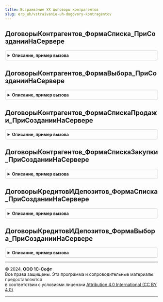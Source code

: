 ```yaml
---
title: Встраивание УХ договоры контрагентов
slug: erp_uh/vstraivanie-uh-dogovory-kontragentov
---
```



## ДоговорыКонтрагентов_ФормаСписка_ПриСозданииНаСервере
<details style="margin: 1em 0; padding: 0.5em; border: 1px solid #ccc; border-radius: 6px;">

<summary style="font-weight: bold; cursor: pointer;">Описание, пример вызова</summary>

```bsl

Процедура ДоговорыКонтрагентов_ФормаСписка_ПриСозданииНаСервере(Форма, Отказ, СтандартнаяОбработка) Экспорт
```

Пример вызова
```bsl
ВстраиваниеУХДоговорыКонтрагентов.ДоговорыКонтрагентов_ФормаСписка_ПриСозданииНаСервере(Форма, Отказ, СтандартнаяОбработка) 
```
</details>

## ДоговорыКонтрагентов_ФормаВыбора_ПриСозданииНаСервере
<details style="margin: 1em 0; padding: 0.5em; border: 1px solid #ccc; border-radius: 6px;">

<summary style="font-weight: bold; cursor: pointer;">Описание, пример вызова</summary>

```bsl

Процедура ДоговорыКонтрагентов_ФормаВыбора_ПриСозданииНаСервере(Форма, Отказ, СтандартнаяОбработка) Экспорт
```

Пример вызова
```bsl
ВстраиваниеУХДоговорыКонтрагентов.ДоговорыКонтрагентов_ФормаВыбора_ПриСозданииНаСервере(Форма, Отказ, СтандартнаяОбработка) 
```
</details>

## ДоговорыКонтрагентов_ФормаСпискаПродажи_ПриСозданииНаСервере
<details style="margin: 1em 0; padding: 0.5em; border: 1px solid #ccc; border-radius: 6px;">

<summary style="font-weight: bold; cursor: pointer;">Описание, пример вызова</summary>

```bsl

Процедура ДоговорыКонтрагентов_ФормаСпискаПродажи_ПриСозданииНаСервере(Форма, Отказ, СтандартнаяОбработка) Экспорт
```

Пример вызова
```bsl
ВстраиваниеУХДоговорыКонтрагентов.ДоговорыКонтрагентов_ФормаСпискаПродажи_ПриСозданииНаСервере(Форма, Отказ, СтандартнаяОбработка) 
```
</details>

## ДоговорыКонтрагентов_ФормаСпискаЗакупки_ПриСозданииНаСервере
<details style="margin: 1em 0; padding: 0.5em; border: 1px solid #ccc; border-radius: 6px;">

<summary style="font-weight: bold; cursor: pointer;">Описание, пример вызова</summary>

```bsl

Процедура ДоговорыКонтрагентов_ФормаСпискаЗакупки_ПриСозданииНаСервере(Форма, Отказ, СтандартнаяОбработка) Экспорт
```

Пример вызова
```bsl
ВстраиваниеУХДоговорыКонтрагентов.ДоговорыКонтрагентов_ФормаСпискаЗакупки_ПриСозданииНаСервере(Форма, Отказ, СтандартнаяОбработка) 
```
</details>

## ДоговорыКредитовИДепозитов_ФормаСписка_ПриСозданииНаСервере
<details style="margin: 1em 0; padding: 0.5em; border: 1px solid #ccc; border-radius: 6px;">

<summary style="font-weight: bold; cursor: pointer;">Описание, пример вызова</summary>

```bsl

Процедура ДоговорыКредитовИДепозитов_ФормаСписка_ПриСозданииНаСервере(Форма, Отказ, СтандартнаяОбработка) Экспорт
```

Пример вызова
```bsl
ВстраиваниеУХДоговорыКонтрагентов.ДоговорыКредитовИДепозитов_ФормаСписка_ПриСозданииНаСервере(Форма, Отказ, СтандартнаяОбработка) 
```
</details>

## ДоговорыКредитовИДепозитов_ФормаВыбора_ПриСозданииНаСервере
<details style="margin: 1em 0; padding: 0.5em; border: 1px solid #ccc; border-radius: 6px;">

<summary style="font-weight: bold; cursor: pointer;">Описание, пример вызова</summary>

```bsl

Процедура ДоговорыКредитовИДепозитов_ФормаВыбора_ПриСозданииНаСервере(Форма, Отказ, СтандартнаяОбработка) Экспорт
```

Пример вызова
```bsl
ВстраиваниеУХДоговорыКонтрагентов.ДоговорыКредитовИДепозитов_ФормаВыбора_ПриСозданииНаСервере(Форма, Отказ, СтандартнаяОбработка) 
```
</details>

---

© 2024, **ООО 1С-Софт**  
Все права защищены. Эта программа и сопроводительные материалы предоставляются  
в соответствии с условиями лицензии [Attribution 4.0 International (CC BY 4.0)](https://creativecommons.org/licenses/by/4.0/legalcode).

---
